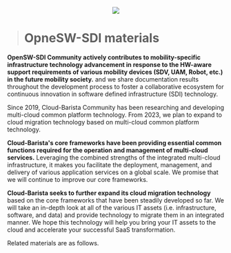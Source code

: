 <!--배너설정-->
<p align='center'>
    <img src="https://capsule-render.vercel.app/api?type=waving&color=auto&height=300&section=header&text=OpenSW%20SDI%20Community&fontSize=70&animation=fadeIn&fontAlignY=38&desc=Software%20Defined%20Infrastructure%20for%20Future%20Mobility&descAlignY=51&descAlign=62"/>
</p>

> # OpneSW-SDI materials

**OpenSW-SDI Community actively contributes to mobility-specific infrastructure technology advancement in response to the HW-aware support requirements of various mobility devices (SDV, UAM, Robot, etc.) in the future mobility society.**
and we share documentation results throughout the development process to foster a collaborative ecosystem for continuous innovation in software defined infrastructure (SDI) technology.

Since 2019, Cloud-Barista Community has been researching and developing multi-cloud common platform technology. From 2023, we plan to expand to cloud migration technology based on multi-cloud common platform technology.

**Cloud-Barista's core frameworks have been providing essential common functions required for the operation and management of multi-cloud services.** Leveraging the combined strengths of the integrated multi-cloud infrastructure, it makes you facilitate the deployment, management, and delivery of various application services on a global scale. We promise that we will continue to improve our core frameworks.

**Cloud-Barista seeks to further expand its cloud migration technology** based on the core frameworks that have been steadily developed so far. We will take an in-depth look at all of the various IT assets (i.e. infrastructure, software, and data) and provide technology to migrate them in an integrated manner. We hope this technology will help you bring your IT assets to the cloud and accelerate your successful SaaS transformation.

Related materials are as follows. 
